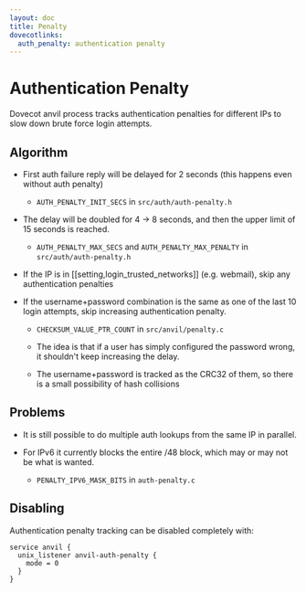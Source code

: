 ```yaml
---
layout: doc
title: Penalty
dovecotlinks:
  auth_penalty: authentication penalty
---
```


# Authentication Penalty

Dovecot anvil process tracks authentication penalties for different IPs
to slow down brute force login attempts.

## Algorithm

- First auth failure reply will be delayed for 2 seconds (this happens
  even without auth penalty)

  - `AUTH_PENALTY_INIT_SECS` in `src/auth/auth-penalty.h`

- The delay will be doubled for 4 -> 8 seconds, and then the upper
  limit of 15 seconds is reached.

  - `AUTH_PENALTY_MAX_SECS` and `AUTH_PENALTY_MAX_PENALTY` in
    `src/auth/auth-penalty.h`

- If the IP is in [[setting,login_trusted_networks]] (e.g. webmail), skip any
  authentication penalties

- If the username+password combination is the same as one of the last
  10 login attempts, skip increasing authentication penalty.

  - `CHECKSUM_VALUE_PTR_COUNT` in `src/anvil/penalty.c`

  - The idea is that if a user has simply configured the password
    wrong, it shouldn't keep increasing the delay.

  - The username+password is tracked as the CRC32 of them, so there is
    a small possibility of hash collisions

## Problems

- It is still possible to do multiple auth lookups from the same IP in
  parallel.

- For IPv6 it currently blocks the entire /48 block, which may or may
  not be what is wanted.

  - `PENALTY_IPV6_MASK_BITS` in `auth-penalty.c`

## Disabling

Authentication penalty tracking can be disabled completely with:

```[dovecot.conf]
service anvil {
  unix_listener anvil-auth-penalty {
    mode = 0
  }
}
```
